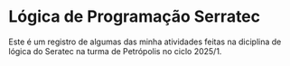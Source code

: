# Lógica de Programação Serratec
Este é um registro de algumas das minha atividades feitas na diciplina de lógica do Seratec na turma de Petrópolis no ciclo 2025/1.
